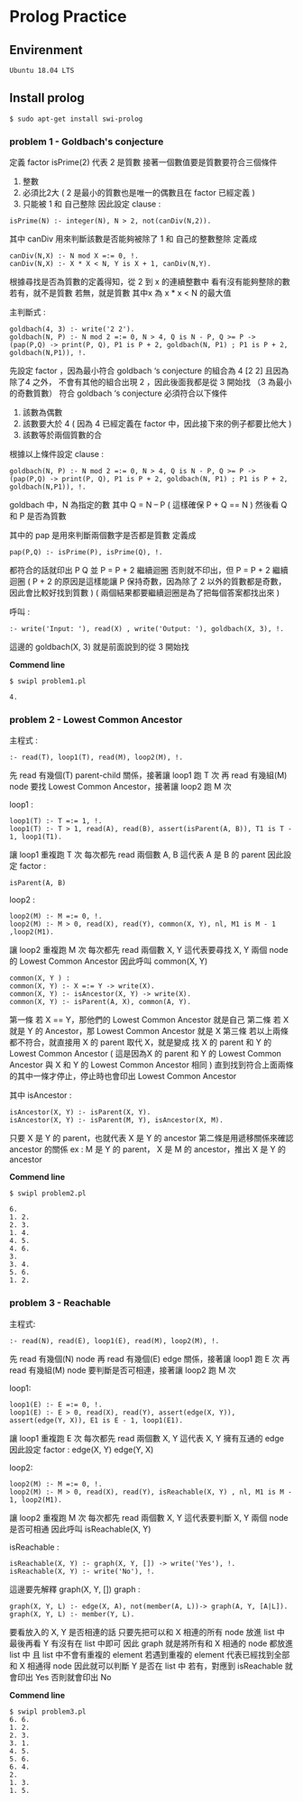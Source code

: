 # Prolog Practice

## Envirenment
    Ubuntu 18.04 LTS

## Install prolog
```
$ sudo apt-get install swi-prolog
```

### problem 1 - Goldbach's conjecture

定義 factor isPrime(2) 代表 2 是質數
接著一個數值要是質數要符合三個條件
1.	整數
2.	必須比2大 ( 2 是最小的質數也是唯一的偶數且在 factor 已經定義 )
3.	只能被 1 和 自己整除
因此設定 clause :

```
isPrime(N) :- integer(N), N > 2, not(canDiv(N,2)).
```

其中 canDiv 用來判斷該數是否能夠被除了 1 和 自己的整數整除
定義成

```
canDiv(N,X) :- N mod X =:= 0, !.
canDiv(N,X) :- X * X < N, Y is X + 1, canDiv(N,Y).
```

根據尋找是否為質數的定義得知，從 2 到 x 的連續整數中
看有沒有能夠整除的數
若有，就不是質數
若無，就是質數
其中x 為 x * x < N 的最大值

主判斷式 :

```
goldbach(4, 3) :- write('2 2').
goldbach(N, P) :- N mod 2 =:= 0, N > 4, Q is N - P, Q >= P -> (pap(P,Q) -> print(P, Q), P1 is P + 2, goldbach(N, P1) ; P1 is P + 2, goldbach(N,P1)), !.
```

先設定 factor ，因為最小符合 goldbach ‘s conjecture 的組合為 4 [2 2] 且因為除了4 之外，
不會有其他的組合出現 2 ，因此後面我都是從 3 開始找 （3 為最小的奇數質數）
符合  goldbach ‘s conjecture  必須符合以下條件
1.	該數為偶數
2.	該數要大於 4 ( 因為 4 已經定義在 factor 中，因此接下來的例子都要比他大 )
3.	該數等於兩個質數的合

根據以上條件設定 clause :

```
goldbach(N, P) :- N mod 2 =:= 0, N > 4, Q is N - P, Q >= P -> (pap(P,Q) -> print(P, Q), P1 is P + 2, goldbach(N, P1) ; P1 is P + 2, goldbach(N,P1)), !.
```

goldbach 中，N 為指定的數
其中 Q = N – P ( 這樣確保 P + Q == N )
然後看 Q 和 P 是否為質數

其中的 pap 是用來判斷兩個數字是否都是質數
定義成

```
pap(P,Q) :- isPrime(P), isPrime(Q), !.
```

都符合的話就印出 P Q 並 P = P + 2 繼續迴圈 
否則就不印出，但 P = P + 2 繼續迴圈 
( P + 2 的原因是這樣能讓 P 保持奇數，因為除了 2 以外的質數都是奇數，因此會比較好找到質數 )
( 兩個結果都要繼續迴圈是為了把每個答案都找出來 )


呼叫 :

```
:- write('Input: '), read(X) , write('Output: '), goldbach(X, 3), !.
```

這邊的 goldbach(X, 3) 就是前面說到的從 3 開始找

**Commend line**

```
$ swipl problem1.pl

4.
```

### problem 2 - Lowest Common Ancestor

主程式 :

```
:- read(T), loop1(T), read(M), loop2(M), !.
```

先 read 有幾個(T) parent-child 關係，接著讓 loop1 跑 T 次
再 read 有幾組(M) node 要找 Lowest Common Ancestor，接著讓 loop2 跑 M 次

loop1 : 

```
loop1(T) :- T =:= 1, !.
loop1(T) :- T > 1, read(A), read(B), assert(isParent(A, B)), T1 is T - 1, loop1(T1).
```

讓 loop1 重複跑 T 次
每次都先 read 兩個數 A, B
這代表 A 是 B 的 parent
因此設定 factor :

```
isParent(A, B)
```

loop2 : 

```
loop2(M) :- M =:= 0, !.
loop2(M) :- M > 0, read(X), read(Y), common(X, Y), nl, M1 is M - 1 ,loop2(M1).
```

讓 loop2 重複跑 M 次
每次都先 read 兩個數 X, Y
這代表要尋找 X, Y 兩個 node 的  Lowest Common Ancestor
因此呼叫 common(X, Y)

```
common(X, Y ) :
common(X, Y) :- X =:= Y -> write(X).
common(X, Y) :- isAncestor(X, Y) -> write(X).
common(X, Y) :- isParent(A, X), common(A, Y).
```

第一條
	若 X == Y，那他們的 Lowest Common Ancestor 就是自己
第二條
	若 X 就是 Y 的 Ancestor，那 Lowest Common Ancestor 就是 X
第三條
	若以上兩條都不符合，就直接用 X 的 parent 取代 X，就是變成
	找 X 的 parent 和 Y 的 Lowest Common Ancestor 
	( 這是因為X 的 parent 和 Y 的 Lowest Common Ancestor 與 X 和 Y 的  Lowest Common Ancestor 相同 )
	直到找到符合上面兩條的其中一條才停止，停止時也會印出  Lowest Common Ancestor

其中 isAncestor :

```
isAncestor(X, Y) :- isParent(X, Y).
isAncestor(X, Y) :- isParent(M, Y), isAncestor(X, M).
```

只要 X 是 Y 的 parent，也就代表 X 是 Y 的 ancestor
第二條是用遞移關係來確認 ancestor 的關係
ex : M 是  Y 的 parent， X 是 M 的 ancestor，推出 X 是 Y 的 ancestor

**Commend line**

```
$ swipl problem2.pl

6.
1. 2.
2. 3.
1. 4.
4. 5.
4. 6.
3.
3. 4.
5. 6.
1. 2.
```


### problem 3 - Reachable

主程式:

```
:- read(N), read(E), loop1(E), read(M), loop2(M), !.
```

先 read 有幾個(N) node 再 read 有幾個(E) edge 關係，接著讓 loop1 跑 E 次
再 read 有幾組(M) node 要判斷是否可相連，接著讓 loop2 跑 M 次


loop1:

```
loop1(E) :- E =:= 0, !.
loop1(E) :- E > 0, read(X), read(Y), assert(edge(X, Y)), assert(edge(Y, X)), E1 is E - 1, loop1(E1).
```

讓 loop1 重複跑 E 次
每次都先 read 兩個數 X, Y
這代表 X, Y 擁有互通的 edge
因此設定 factor :
edge(X, Y)
edge(Y, X)

loop2:

```
loop2(M) :- M =:= 0, !.
loop2(M) :- M > 0, read(X), read(Y), isReachable(X, Y) , nl, M1 is M - 1, loop2(M1).
```

讓 loop2 重複跑 M 次
每次都先 read 兩個數 X, Y
這代表要判斷 X, Y 兩個 node 是否可相通
因此呼叫 isReachable(X, Y)

isReachable :

```
isReachable(X, Y) :- graph(X, Y, []) -> write('Yes'), !.
isReachable(X, Y) :- write('No'), !.
```

這邊要先解釋 graph(X, Y, [])
graph :

```
graph(X, Y, L) :- edge(X, A), not(member(A, L))-> graph(A, Y, [A|L]).
graph(X, Y, L) :- member(Y, L).
```

要看放入的 X, Y 是否相連的話
只要先把可以和 X 相連的所有 node 放進 list 中
最後再看 Y 有沒有在 list 中即可
因此 graph 就是將所有和 X 相通的 node 都放進 list 中
且 list 中不會有重複的 element
若遇到重複的 element 代表已經找到全部和 X 相通得 node
因此就可以判斷 Y 是否在 list 中
若有，對應到 isReachable 就會印出 Yes
否則就會印出 No

**Commend line**

```
$ swipl problem3.pl
6. 6.
1. 2.
2. 3.
3. 1.
4. 5.
5. 6.
6. 4.
2.
1. 3.
1. 5.
```